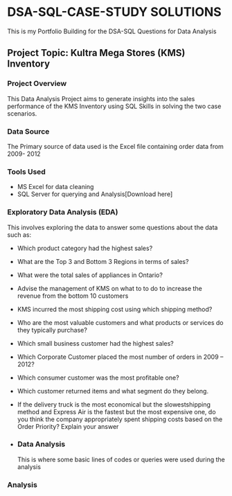 # DSA-SQL-CASE-STUDY SOLUTIONS

This is my Portfolio Building for the DSA-SQL Questions for Data Analysis

## Project Topic: Kultra Mega Stores (KMS) Inventory

### Project Overview
This Data Analysis Project aims to generate insights into the sales performance of the KMS Inventory
using SQL Skills in solving the two case scenarios.

### Data Source
The Primary source of data used is the Excel file containing order data from 2009- 2012

### Tools Used
- MS Excel for data cleaning
- SQL Server for querying and Analysis[Download here]
  
### Exploratory Data Analysis (EDA)
This involves exploring the data to answer some questions about the data such as:
- Which product category had the highest sales?
- What are the Top 3 and Bottom 3 Regions in terms of sales?
- What were the total sales of appliances in Ontario?
- Advise the management of KMS on what to to do to increase the revenue from the bottom 10 customers
- KMS incurred the most shipping cost using which shipping method?
- Who are the most valuable customers and what products or services do they typically purchase?
- Which small business customer had the highest sales?
- Which Corporate Customer placed the most number of orders in 2009 – 2012? 
- Which consumer customer was the most profitable one?
- Which customer returned items and what segment do they belong.
- If the delivery truck is the most economical but the slowestshipping method and Express Air is the fastest but the most expensive one, do you think the company appropriately spent shipping costs based on the Order Priority? Explain your answer

- ### Data Analysis
  This is where some basic lines of codes or queries were used during the analysis
### Analysis
  
  
